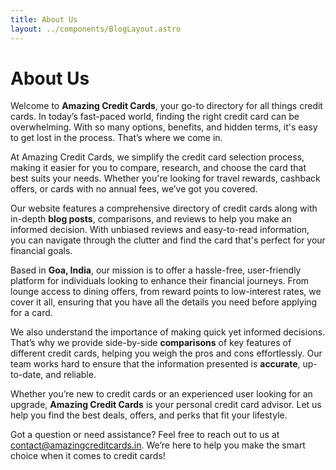 ```yaml
---
title: About Us
layout: ../components/BlogLayout.astro
---
```


# About Us

Welcome to **Amazing Credit Cards**, your go-to directory for all things credit cards. In today’s fast-paced world, finding the right credit card can be overwhelming. With so many options, benefits, and hidden terms, it's easy to get lost in the process. That’s where we come in.

At Amazing Credit Cards, we simplify the credit card selection process, making it easier for you to compare, research, and choose the card that best suits your needs. Whether you're looking for travel rewards, cashback offers, or cards with no annual fees, we’ve got you covered.

Our website features a comprehensive directory of credit cards along with in-depth **blog posts**, comparisons, and reviews to help you make an informed decision. With unbiased reviews and easy-to-read information, you can navigate through the clutter and find the card that's perfect for your financial goals.

Based in **Goa, India**, our mission is to offer a hassle-free, user-friendly platform for individuals looking to enhance their financial journeys. From lounge access to dining offers, from reward points to low-interest rates, we cover it all, ensuring that you have all the details you need before applying for a card.

We also understand the importance of making quick yet informed decisions. That’s why we provide side-by-side **comparisons** of key features of different credit cards, helping you weigh the pros and cons effortlessly. Our team works hard to ensure that the information presented is **accurate**, up-to-date, and reliable.

Whether you’re new to credit cards or an experienced user looking for an upgrade, **Amazing Credit Cards** is your personal credit card advisor. Let us help you find the best deals, offers, and perks that fit your lifestyle.

Got a question or need assistance? Feel free to reach out to us at [contact@amazingcreditcards.in](mailto:contact@amazingcreditcards.in). We’re here to help you make the smart choice when it comes to credit cards!
